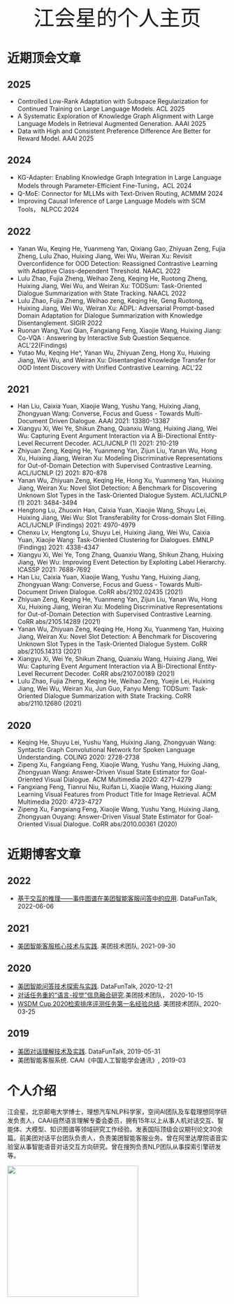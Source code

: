 <div align='center'><font size='36'>江会星的个人主页</font></div>


# 近期顶会文章
## 2025
- Controlled Low-Rank Adaptation with Subspace Regularization for Continued Training on Large Language Models. ACL 2025
- A Systematic Exploration of Knowledge Graph Alignment with Large Language Models in Retrieval Augmented Generation. AAAI 2025
- Data with High and Consistent Preference Difference Are Better for Reward Model. AAAI 2025

## 2024
- KG-Adapter: Enabling Knowledge Graph Integration in Large Language Models through Parameter-Efficient Fine-Tuning，ACL 2024
- Q-MoE: Connector for MLLMs with Text-Driven Routing, ACMMM 2024
- Improving Causal Inference of Large Language Models with SCM Tools， NLPCC 2024

## 2022
- Yanan Wu, Keqing He, Yuanmeng Yan, Qixiang Gao, Zhiyuan Zeng, Fujia Zheng, Lulu Zhao, Huixing Jiang, Wei Wu, Weiran Xu:
Revisit Overconfidence for OOD Detection: Reassigned Contrastive Learning with Adaptive Class-dependent Threshold. NAACL 2022
- Lulu Zhao, Fujia Zheng, Weihao Zeng, Keqing He, Ruotong Zheng, Huixing Jiang, Wei Wu, and Weiran Xu:
TODSum: Task-Oriented Dialogue Summarization with State Tracking. NAACL 2022 
- Lulu Zhao, Fujia Zheng, Weihao zeng, Keqing He, Geng Ruotong, Huixing Jiang, Wei Wu, Weiran Xu:
ADPL: Adversarial Prompt-based Domain Adaptation for Dialogue Summarization with Knowledge Disentanglement. SIGIR 2022
- Ruonan Wang,Yuxi Qian, Fangxiang Feng, Xiaojie Wang, Huixing Jiang:
Co-VQA : Answering by Interactive Sub Question Sequence. ACL'22(Findings)
- Yutao Mu, Keqing He^, Yanan Wu, Zhiyuan Zeng, Hong Xu, Huixing Jiang, Wei Wu, and Weiran Xu:
Disentangled Knowledge Transfer for OOD Intent Discovery with Unified Contrastive Learning. ACL'22

## 2021

- Han Liu, Caixia Yuan, Xiaojie Wang, Yushu Yang, Huixing Jiang, Zhongyuan Wang:
Converse, Focus and Guess - Towards Multi-Document Driven Dialogue. AAAI 2021: 13380-13387
- Xiangyu Xi, Wei Ye, Shikun Zhang, Quanxiu Wang, Huixing Jiang, Wei Wu:
Capturing Event Argument Interaction via A Bi-Directional Entity-Level Recurrent Decoder. ACL/IJCNLP (1) 2021: 210-219
- Zhiyuan Zeng, Keqing He, Yuanmeng Yan, Zijun Liu, Yanan Wu, Hong Xu, Huixing Jiang, Weiran Xu:
Modeling Discriminative Representations for Out-of-Domain Detection with Supervised Contrastive Learning. ACL/IJCNLP (2) 2021: 870-878
- Yanan Wu, Zhiyuan Zeng, Keqing He, Hong Xu, Yuanmeng Yan, Huixing Jiang, Weiran Xu:
Novel Slot Detection: A Benchmark for Discovering Unknown Slot Types in the Task-Oriented Dialogue System. ACL/IJCNLP (1) 2021: 3484-3494
- Hengtong Lu, Zhuoxin Han, Caixia Yuan, Xiaojie Wang, Shuyu Lei, Huixing Jiang, Wei Wu:
Slot Transferability for Cross-domain Slot Filling. ACL/IJCNLP (Findings) 2021: 4970-4979
- Chenxu Lv, Hengtong Lu, Shuyu Lei, Huixing Jiang, Wei Wu, Caixia Yuan, Xiaojie Wang:
Task-Oriented Clustering for Dialogues. EMNLP (Findings) 2021: 4338-4347
- Xiangyu Xi, Wei Ye, Tong Zhang, Quanxiu Wang, Shikun Zhang, Huixing Jiang, Wei Wu:
Improving Event Detection by Exploiting Label Hierarchy. ICASSP 2021: 7688-7692
- Han Liu, Caixia Yuan, Xiaojie Wang, Yushu Yang, Huixing Jiang, Zhongyuan Wang:
Converse, Focus and Guess - Towards Multi-Document Driven Dialogue. CoRR abs/2102.02435 (2021)
- Zhiyuan Zeng, Keqing He, Yuanmeng Yan, Zijun Liu, Yanan Wu, Hong Xu, Huixing Jiang, Weiran Xu:
Modeling Discriminative Representations for Out-of-Domain Detection with Supervised Contrastive Learning. CoRR abs/2105.14289 (2021)
- Yanan Wu, Zhiyuan Zeng, Keqing He, Hong Xu, Yuanmeng Yan, Huixing Jiang, Weiran Xu:
Novel Slot Detection: A Benchmark for Discovering Unknown Slot Types in the Task-Oriented Dialogue System. CoRR abs/2105.14313 (2021)
- Xiangyu Xi, Wei Ye, Shikun Zhang, Quanxiu Wang, Huixing Jiang, Wei Wu:
Capturing Event Argument Interaction via A Bi-Directional Entity-Level Recurrent Decoder. CoRR abs/2107.00189 (2021)
- Lulu Zhao, Fujia Zheng, Keqing He, Weihao Zeng, Yuejie Lei, Huixing Jiang, Wei Wu, Weiran Xu, Jun Guo, Fanyu Meng:
TODSum: Task-Oriented Dialogue Summarization with State Tracking. CoRR abs/2110.12680 (2021)

## 2020

- Keqing He, Shuyu Lei, Yushu Yang, Huixing Jiang, Zhongyuan Wang:
Syntactic Graph Convolutional Network for Spoken Language Understanding. COLING 2020: 2728-2738
- Zipeng Xu, Fangxiang Feng, Xiaojie Wang, Yushu Yang, Huixing Jiang, Zhongyuan Wang:
Answer-Driven Visual State Estimator for Goal-Oriented Visual Dialogue. ACM Multimedia 2020: 4271-4279
- Fangxiang Feng, Tianrui Niu, Ruifan Li, Xiaojie Wang, Huixing Jiang:
Learning Visual Features from Product Title for Image Retrieval. ACM Multimedia 2020: 4723-4727
- Zipeng Xu, Fangxiang Feng, Xiaojie Wang, Yushu Yang, Huixing Jiang, Zhongyuan Ouyang:
Answer-Driven Visual State Estimator for Goal-Oriented Visual Dialogue. CoRR abs/2010.00361 (2020)

# 近期博客文章

## 2022

- [基于交互的推理——事件图谱在美团智能客服问答中的应用](https://mp.weixin.qq.com/s/lVk5yxVQZeOk2VO_pbyT3g). DataFunTalk, 2022-06-06

## 2021

- [美团智能客服核心技术与实践](https://mp.weixin.qq.com/s/erwp-NAoBunA03WkhtFycw). 美团技术团队, 2021-09-30

## 2020

- [美团智能问答技术探索与实践](https://mp.weixin.qq.com/s/IN-xzbrjjV2XgrGLPS5wRw). DataFunTalk, 2020-12-21
- [对话任务重的“语言-视觉”信息融合研究](https://mp.weixin.qq.com/s/C4bzBRFbQ-n3LWtT-QL8xw).美团技术团队， 2020-10-15
- [WSDM Cup 2020检索排序评测任务第一名经验总结](https://mp.weixin.qq.com/s/k5wNtV057c7cMrjSdQAULw). 美团技术团队, 2020-03-25

## 2019

- [美团对话理解技术及实践](https://mp.weixin.qq.com/s/UH7r3oh4M4_qkqtIE1dGPw). DataFunTalk, 2019-05-31
- 美团智能客服系统. CAAI《中国人工智能学会通讯》, 2019-03

# 个人介绍

江会星，北京邮电大学博士，理想汽车NLP科学家，空间AI团队及车载理想同学研发负责人，CAAI自然语言理解专委会委员，拥有15年以上从事人机对话交互、智能体、大模型、知识图谱等领域研究工作经验。发表国际顶级会议期刊论文30余篇。前美团对话平台团队负责人，负责美团智能客服业务。曾在阿里达摩院语音实验室从事智能语音对话交互方向研究。曾在搜狗负责NLP团队从事探索引擎研发等。

<img src="https://github.com/user-attachments/assets/469eca34-2af2-4ae6-b08e-7fe97eff1dd3" width="300">

